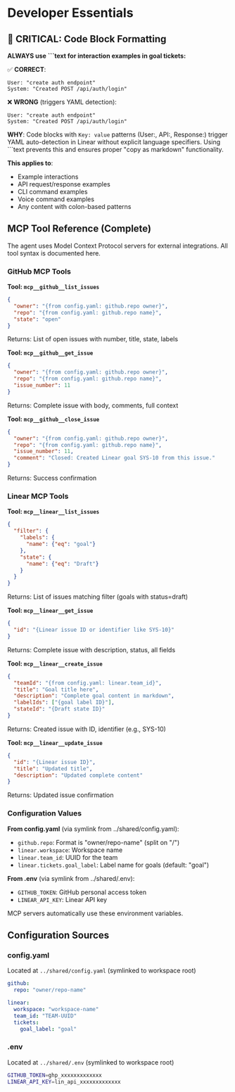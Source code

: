# Developer Essentials

<!-- PURPOSE: Critical technical information for development -->
<!-- LOADED BY: /prime command at startup -->
<!-- CONTAINS: Only absolutely essential technical details -->
<!-- DOES NOT CONTAIN: Workflows (see WORKFLOW.md), Complete MCP specs (inline in commands) -->

## 🔴 CRITICAL: Code Block Formatting

**ALWAYS use ```text for interaction examples in goal tickets:**

✅ **CORRECT**:
````text
User: "create auth endpoint"
System: "Created POST /api/auth/login"
````

❌ **WRONG** (triggers YAML detection):
````
User: "create auth endpoint"
System: "Created POST /api/auth/login"
````

**WHY**: Code blocks with `Key: value` patterns (User:, API:, Response:) trigger YAML auto-detection in Linear without explicit language specifiers. Using ```text prevents this and ensures proper "copy as markdown" functionality.

**This applies to**:
- Example interactions
- API request/response examples
- CLI command examples
- Voice command examples
- Any content with colon-based patterns

## MCP Tool Reference (Complete)

The agent uses Model Context Protocol servers for external integrations. All tool syntax is documented here.

### GitHub MCP Tools

**Tool: `mcp__github__list_issues`**
```json
{
  "owner": "{from config.yaml: github.repo owner}",
  "repo": "{from config.yaml: github.repo name}",
  "state": "open"
}
```
Returns: List of open issues with number, title, state, labels

**Tool: `mcp__github__get_issue`**
```json
{
  "owner": "{from config.yaml: github.repo owner}",
  "repo": "{from config.yaml: github.repo name}",
  "issue_number": 11
}
```
Returns: Complete issue with body, comments, full context

**Tool: `mcp__github__close_issue`**
```json
{
  "owner": "{from config.yaml: github.repo owner}",
  "repo": "{from config.yaml: github.repo name}",
  "issue_number": 11,
  "comment": "Closed: Created Linear goal SYS-10 from this issue."
}
```
Returns: Success confirmation

### Linear MCP Tools

**Tool: `mcp__linear__list_issues`**
```json
{
  "filter": {
    "labels": {
      "name": {"eq": "goal"}
    },
    "state": {
      "name": {"eq": "Draft"}
    }
  }
}
```
Returns: List of issues matching filter (goals with status=draft)

**Tool: `mcp__linear__get_issue`**
```json
{
  "id": "{Linear issue ID or identifier like SYS-10}"
}
```
Returns: Complete issue with description, status, all fields

**Tool: `mcp__linear__create_issue`**
```json
{
  "teamId": "{from config.yaml: linear.team_id}",
  "title": "Goal title here",
  "description": "Complete goal content in markdown",
  "labelIds": ["{goal label ID}"],
  "stateId": "{Draft state ID}"
}
```
Returns: Created issue with ID, identifier (e.g., SYS-10)

**Tool: `mcp__linear__update_issue`**
```json
{
  "id": "{Linear issue ID}",
  "title": "Updated title",
  "description": "Updated complete content"
}
```
Returns: Updated issue confirmation

### Configuration Values

**From config.yaml** (via symlink from ../shared/config.yaml):
- `github.repo`: Format is "owner/repo-name" (split on "/")
- `linear.workspace`: Workspace name
- `linear.team_id`: UUID for the team
- `linear.tickets.goal_label`: Label name for goals (default: "goal")

**From .env** (via symlink from ../shared/.env):
- `GITHUB_TOKEN`: GitHub personal access token
- `LINEAR_API_KEY`: Linear API key

MCP servers automatically use these environment variables.

## Configuration Sources

### config.yaml
Located at `../shared/config.yaml` (symlinked to workspace root)

```yaml
github:
  repo: "owner/repo-name"

linear:
  workspace: "workspace-name"
  team_id: "TEAM-UUID"
  tickets:
    goal_label: "goal"
```

### .env
Located at `../shared/.env` (symlinked to workspace root)

```bash
GITHUB_TOKEN=ghp_xxxxxxxxxxxxx
LINEAR_API_KEY=lin_api_xxxxxxxxxxxxx
```
